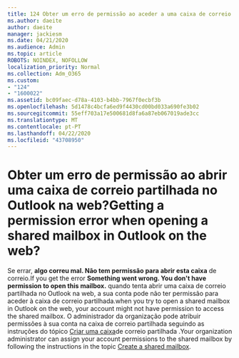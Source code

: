 ```yaml
---
title: 124 Obter um erro de permissão ao aceder a uma caixa de correio partilhada em OWA?
ms.author: daeite
author: daeite
manager: jackiesm
ms.date: 04/21/2020
ms.audience: Admin
ms.topic: article
ROBOTS: NOINDEX, NOFOLLOW
localization_priority: Normal
ms.collection: Adm_O365
ms.custom:
- "124"
- "1600022"
ms.assetid: bc09faec-d78a-4103-b4bb-7967f0ecbf3b
ms.openlocfilehash: 5d1478c4bcfa6ed9f4430cd00bd033a690fe3b02
ms.sourcegitcommit: 55eff703a17e500681d8fa6a87eb067019ade3cc
ms.translationtype: MT
ms.contentlocale: pt-PT
ms.lasthandoff: 04/22/2020
ms.locfileid: "43708950"
---
```

# <a name="getting-a-permission-error-when-opening-a-shared-mailbox-in-outlook-on-the-web"></a><span data-ttu-id="f8a4f-102">Obter um erro de permissão ao abrir uma caixa de correio partilhada no Outlook na web?</span><span class="sxs-lookup"><span data-stu-id="f8a4f-102">Getting a permission error when opening a shared mailbox in Outlook on the web?</span></span>

<span data-ttu-id="f8a4f-103">Se errar, **algo correu mal. Não tem permissão para abrir esta caixa** de correio.</span><span class="sxs-lookup"><span data-stu-id="f8a4f-103">If you get the error **Something went wrong. You don't have permission to open this mailbox.**</span></span> <span data-ttu-id="f8a4f-104">quando tenta abrir uma caixa de correio partilhada no Outlook na web, a sua conta pode não ter permissão para aceder à caixa de correio partilhada.</span><span class="sxs-lookup"><span data-stu-id="f8a4f-104">when you try to open a shared mailbox in Outlook on the web, your account might not have permission to access the shared mailbox.</span></span> <span data-ttu-id="f8a4f-105">O administrador da organização pode atribuir permissões à sua conta na caixa de correio partilhada seguindo as instruções do tópico [Criar uma caixa](https://docs.microsoft.com/office365/admin/email/create-a-shared-mailbox)de correio partilhada .</span><span class="sxs-lookup"><span data-stu-id="f8a4f-105">Your organization administrator can assign your account permissions to the shared mailbox by following the instructions in the topic [Create a shared mailbox](https://docs.microsoft.com/office365/admin/email/create-a-shared-mailbox).</span></span>
  